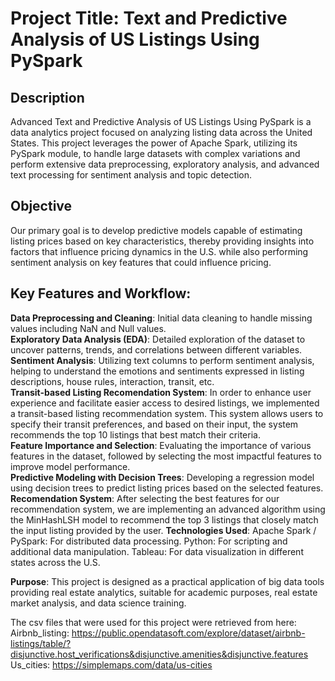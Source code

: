 # Project Title: Text and Predictive Analysis of US Listings Using PySpark

## Description
Advanced Text and Predictive Analysis of US Listings Using PySpark is a data analytics project focused on analyzing listing data across the United States. This project leverages the power of Apache Spark, utilizing its PySpark module, to handle large datasets with complex variations and perform extensive data preprocessing, exploratory analysis, and advanced text processing for sentiment analysis and topic detection.

## Objective
Our primary goal is to develop predictive models capable of estimating listing prices based on key characteristics, thereby providing insights into factors that influence pricing dynamics in the U.S. while also performing sentiment analysis on key features that could influence pricing.

## Key Features and Workflow:
**Data Preprocessing and Cleaning**: Initial data cleaning to handle missing values including NaN and Null values.  
**Exploratory Data Analysis (EDA)**: Detailed exploration of the dataset to uncover patterns, trends, and correlations between different variables.  
**Sentiment Analysis**: Utilizing text columns to perform sentiment analysis, helping to understand the emotions and sentiments expressed in listing descriptions, house rules, interaction, transit, etc.  
**Transit-based Listing Recomendation System**: In order to enhance user experience and facilitate easier access to desired listings, we implemented a transit-based listing recommendation system. This system allows users to specify their transit preferences, and based on their input, the system recommends the top 10 listings that best match their criteria.  
**Feature Importance and Selection**: Evaluating the importance of various features in the dataset, followed by selecting the most impactful features to improve model performance.  
**Predictive Modeling with Decision Trees**: Developing a regression model using decision trees to predict listing prices based on the selected features.  
**Recomendation System**: After selecting the best features for our recommendation system, we are implementing an advanced algorithm using the MinHashLSH model to recommend the top 3 listings that closely match the input listing provided by the user.
**Technologies Used**:
Apache Spark / PySpark: For distributed data processing.
Python: For scripting and additional data manipulation.
Tableau: For data visualization in different states across the U.S.

**Purpose**: This project is designed as a practical application of big data tools providing real estate analytics, suitable for academic purposes, real estate market analysis, and data science training.

The csv files that were used for this project were retrieved from here:
Airbnb_listing: https://public.opendatasoft.com/explore/dataset/airbnb-listings/table/?disjunctive.host_verifications&disjunctive.amenities&disjunctive.features
Us_cities:  https://simplemaps.com/data/us-cities
